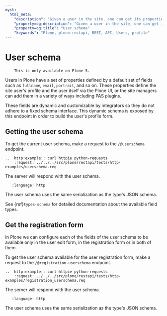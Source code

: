 ```yaml
---
myst:
  html_meta:
    "description": "Given a user in the site, one can get its properties and available fields."
    "property=og:description": "Given a user in the site, one can get its properties and available fields."
    "property=og:title": "User schema"
    "keywords": "Plone, plone.restapi, REST, API, Users, profile"
---
```


# User schema

```{note}
    This is only available on Plone 5.
```

Users in Plone have a set of properties defined by a default set of fields such as `fullname`, `email`, `portrait`, and so on.
These properties define the site user's profile and the user itself via the Plone UI, or the site managers can add them in a variety of ways including PAS plugins.

These fields are dynamic and customizable by integrators so they do not adhere to a fixed schema interface.
This dynamic schema is exposed by this endpoint in order to build the user's profile form.

## Getting the user schema

To get the current user schema, make a request to the `/@userschema` endpoint.

```{eval-rst}
..  http:example:: curl httpie python-requests
    :request: ../../../src/plone/restapi/tests/http-examples/userschema.req
```

The server will respond with the user schema.

```{literalinclude} ../../../src/plone/restapi/tests/http-examples/userschema.resp
   :language: http
```

The user schema uses the same serialization as the type's JSON schema.

See {ref}`types-schema` for detailed documentation about the available field types.

## Get the registration form

In Plone we can configure each of the fields of the user schema to be available only in the user edit form, in the registration form or in both of them.

To get the user schema available for the user registration form, make a request to the `/@registration-userschema` endpoint.

```{eval-rst}
..  http:example:: curl httpie python-requests
    :request: ../../../src/plone/restapi/tests/http-examples/registration_userschema.req
```

The server will respond with the user schema.

```{literalinclude} ../../../src/plone/restapi/tests/http-examples/registration_userschema.resp
   :language: http
```

The user schema uses the same serialization as the type's JSON schema.
